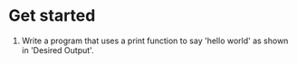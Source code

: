 # Get started

1. Write a program that uses a print function to say 'hello world' as shown in 'Desired Output'.
